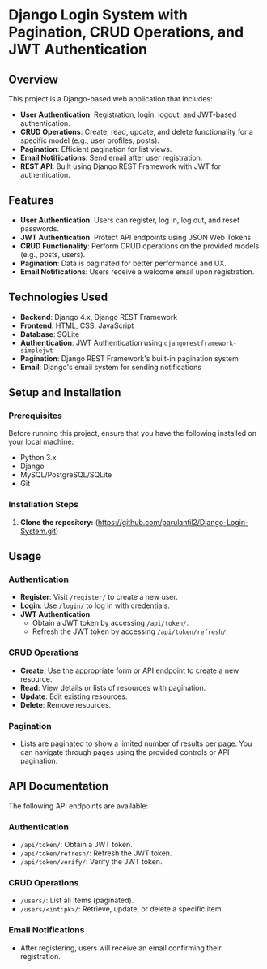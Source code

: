 # Django Login System with Pagination, CRUD Operations, and JWT Authentication

## Overview

This project is a Django-based web application that includes:
- **User Authentication**: Registration, login, logout, and JWT-based authentication.
- **CRUD Operations**: Create, read, update, and delete functionality for a specific model (e.g., user profiles, posts).
- **Pagination**: Efficient pagination for list views.
- **Email Notifications**: Send email after user registration.
- **REST API**: Built using Django REST Framework with JWT for authentication.

## Features

- **User Authentication**: Users can register, log in, log out, and reset passwords.
- **JWT Authentication**: Protect API endpoints using JSON Web Tokens.
- **CRUD Functionality**: Perform CRUD operations on the provided models (e.g., posts, users).
- **Pagination**: Data is paginated for better performance and UX.
- **Email Notifications**: Users receive a welcome email upon registration.

## Technologies Used

- **Backend**: Django 4.x, Django REST Framework
- **Frontend**: HTML, CSS, JavaScript 
- **Database**:  SQLite 
- **Authentication**: JWT Authentication using `djangorestframework-simplejwt`
- **Pagination**: Django REST Framework's built-in pagination system
- **Email**: Django's email system for sending notifications

## Setup and Installation

### Prerequisites

Before running this project, ensure that you have the following installed on your local machine:
- Python 3.x
- Django
- MySQL/PostgreSQL/SQLite
- Git

### Installation Steps

1. **Clone the repository:**
  (https://github.com/parulantil2/Django-Login-System.git)

## Usage

### Authentication

- **Register**: Visit `/register/` to create a new user.
- **Login**: Use `/login/` to log in with credentials.
- **JWT Authentication**: 
  - Obtain a JWT token by accessing `/api/token/`.
  - Refresh the JWT token by accessing `/api/token/refresh/`.

### CRUD Operations

- **Create**: Use the appropriate form or API endpoint to create a new resource.
- **Read**: View details or lists of resources with pagination.
- **Update**: Edit existing resources.
- **Delete**: Remove resources.

### Pagination

- Lists are paginated to show a limited number of results per page. You can navigate through pages using the provided controls or API pagination.

## API Documentation

The following API endpoints are available:

### Authentication

- `/api/token/`: Obtain a JWT token.
- `/api/token/refresh/`: Refresh the JWT token.
- `/api/token/verify/`: Verify the JWT token.

### CRUD Operations

- `/users/`: List all items (paginated).
- `/users/<int:pk>/`: Retrieve, update, or delete a specific item.

### Email Notifications

- After registering, users will receive an email confirming their registration.


